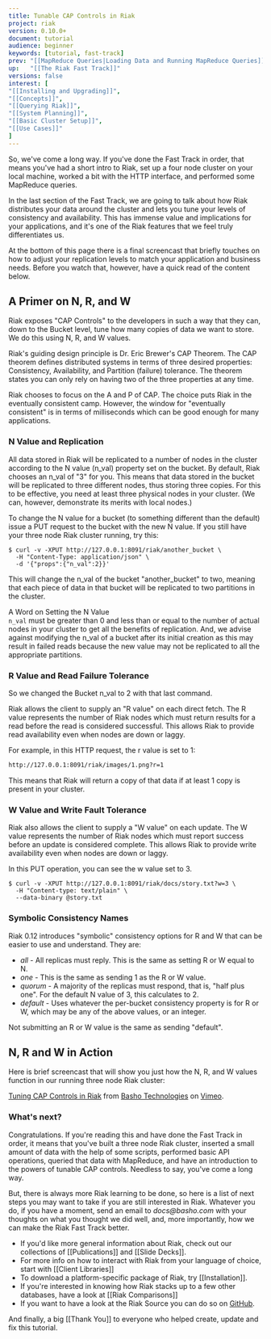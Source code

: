 ```yaml
---
title: Tunable CAP Controls in Riak
project: riak
version: 0.10.0+
document: tutorial
audience: beginner
keywords: [tutorial, fast-track]
prev: "[[MapReduce Queries|Loading Data and Running MapReduce Queries]]"
up:   "[[The Riak Fast Track]]"
versions: false
interest: [
"[[Installing and Upgrading]]",
"[[Concepts]]",
"[[Querying Riak]]",
"[[System Planning]]",
"[[Basic Cluster Setup]]",
"[[Use Cases]]"
]
---
```


So, we've come a long way. If you've done the Fast Track in order, that means you've had a short intro to Riak, set up a four node cluster on your local machine, worked a bit with the HTTP interface, and performed some MapReduce queries.

In the last section of the Fast Track, we are going to talk about how Riak distributes your data around the cluster and lets you tune your levels of consistency and availability. This has immense value and implications for your applications, and it's one of the Riak features that we feel truly differentiates us.

At the bottom of this page there is a final screencast that briefly touches on how to adjust your replication levels to match your application and business needs. Before you watch that, however, have a quick read of the content below.

## A Primer on N, R, and W

Riak exposes "CAP Controls" to the developers in such a way that they can, down to the Bucket level, tune how many copies of data we want to store. We do this using N, R, and W values.

Riak's guiding design principle is Dr. Eric Brewer's CAP Theorem. The CAP theorem defines distributed systems in terms of three desired properties: Consistency, Availability, and Partition (failure) tolerance. The theorem states you can only rely on having two of the three properties at any time.

Riak chooses to focus on the A and P of CAP. The choice puts Riak in the eventually consistent camp. However, the window for "eventually consistent" is in terms of milliseconds which can be good enough for many applications.

### N Value and Replication

All data stored in Riak will be replicated to a number of nodes in the cluster according to the N value (n_val) property set on the bucket. By default, Riak chooses an n_val of "3" for you. This means that data stored in the bucket will be replicated to three different nodes, thus storing three copies. For this to be effective, you need at least three physical nodes in your cluster. (We can, however, demonstrate its merits with local nodes.)

To change the N value for a bucket (to something different than the default) issue a PUT request to the bucket with the new N value. If you still have your three node Riak cluster running, try this:

```
$ curl -v -XPUT http://127.0.0.1:8091/riak/another_bucket \
  -H "Content-Type: application/json" \
  -d '{"props":{"n_val":2}}'
```

This will change the n_val of the bucket "another_bucket" to two, meaning that each piece of data in that bucket will be replicated to two partitions in the cluster.

<div class="note"><div class="title">A Word on Setting the N Value</div><code>n_val</code> must be greater than 0 and less than or equal to the number of actual nodes in your cluster to get all the benefits of replication. And, we advise against modifying the n_val of a bucket after its initial creation as this may result in failed reads because the new value may not be replicated to all the appropriate partitions.</div>

### R Value and Read Failure Tolerance

So we changed the Bucket n_val to 2 with that last command.

Riak allows the client to supply an "R value" on each direct fetch. The R value represents the number of Riak nodes which must return results for a read before the read is considered successful. This allows Riak to provide read availability even when nodes are down or laggy.

For example, in this HTTP request, the r value is set to 1:

```bash
http://127.0.0.1:8091/riak/images/1.png?r=1
```

This means that Riak will return a copy of that data if at least 1 copy is present in your cluster.

### W Value and Write Fault Tolerance

Riak also allows the client to supply a "W value" on each update. The W value represents the number of Riak nodes which must report success before an update is considered complete. This allows Riak to provide write availability even when nodes are down or laggy.

In this PUT operation, you can see the w value set to 3.

```
$ curl -v -XPUT http://127.0.0.1:8091/riak/docs/story.txt?w=3 \
  -H "Content-type: text/plain" \
  --data-binary @story.txt
```

### Symbolic Consistency Names

Riak 0.12 introduces "symbolic" consistency options for R and W that can be easier to use and understand. They are:

* *all* - All replicas must reply. This is the same as setting R or W equal to N.
* *one* - This is the same as sending 1 as the R or W value.
* *quorum* - A majority of the replicas must respond, that is, "half plus one". For the default N value of 3, this calculates to 2.
* *default* - Uses whatever the per-bucket consistency property is for R or W, which may be any of the above values, or an integer.

Not submitting an R or W value is the same as sending "default".

## N, R and W in Action

Here is brief screencast that will show you just how the N, R, and W values function in our running three node Riak cluster:

<div style="display:none" class="iframe-video" id="http://player.vimeo.com/video/11172656"></div>

<p><a href="http://vimeo.com/11172656">Tuning CAP Controls in Riak</a> from <a href="http://vimeo.com/bashotech">Basho Technologies</a> on <a href="http://vimeo.com">Vimeo</a>.</p>

### What's next?

Congratulations. If you're reading this and have done the Fast Track in order, it means that you've built a three node Riak cluster, inserted a small amount of data with the help of some scripts, performed basic API operations, queried that data with MapReduce, and have an introduction to the powers of tunable CAP controls. Needless to say, you've come a long way.

But, there is always more Riak learning to be done, so here is a list of next steps you may want to take if you are still interested in Riak. Whatever you do, if you have a moment, send an email to _docs@basho.com_ with your thoughts on what you thought we did well, and, more importantly, how we can make the Riak Fast Track better.

* If you'd like more general information about Riak, check out our collections of [[Publications]] and [[Slide Decks]].
* For more info on how to interact with Riak from your language of choice, start with [[Client Libraries]]
* To download a platform-specific package of Riak, try [[Installation]].
* If you're interested in knowing how Riak stacks up to a few other databases, have a look at [[Riak Comparisons]]
* If you want to have a look at the Riak Source you can do so on [GitHub](http://github.com/basho/riak).

And finally, a big [[Thank You]] to everyone who helped create, update and fix this tutorial.
